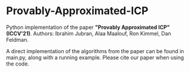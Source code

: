 # Provably-Approximated-ICP
Python implementation of the paper **"Provably Approximated ICP" (ICCV'21)**.
Authors: Ibrahim Jubran, Alaa Maalouf, Ron Kimmel, Dan Feldman.

A direct implementation of the algorithms from the paper can be found in main.py, along with a running example.
Please cite our paper when using the code.

